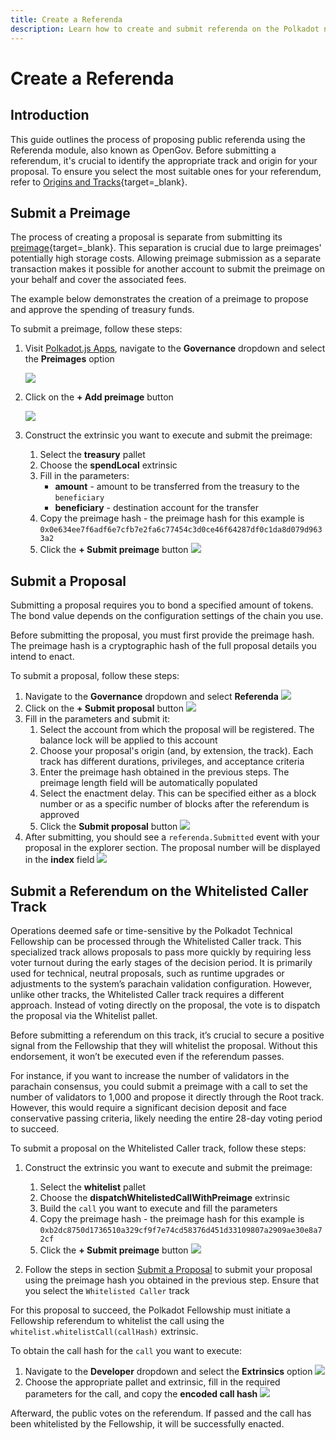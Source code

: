 ```yaml
---
title: Create a Referenda
description: Learn how to create and submit referenda on the Polkadot network, including using the Whitelisted Caller track for time-sensitive or technical proposals.
---
```


# Create a Referenda

## Introduction

This guide outlines the process of proposing public referenda using the Referenda module, also known as OpenGov. Before submitting a referendum, it's crucial to identify the appropriate track and origin for your proposal. To ensure you select the most suitable ones for your referendum, refer to [Origins and Tracks](https://wiki.polkadot.network/docs/learn-polkadot-opengov#origins-and-tracks){target=\_blank}.

## Submit a Preimage

The process of creating a proposal is separate from submitting its [preimage](https://wiki.polkadot.network/docs/glossary#preimage){target=\_blank}. This separation is crucial due to large preimages' potentially high storage costs. Allowing preimage submission as a separate transaction makes it possible for another account to submit the preimage on your behalf and cover the associated fees.

The example below demonstrates the creation of a preimage to propose and approve the spending of treasury funds.

To submit a preimage, follow these steps:

1. Visit [Polkadot.js Apps](https://polkadot.js.org/apps/?rpc=wss%3A%2F%2Fpolkadot.api.onfinality.io%2Fpublic-ws#/explorer), navigate to the **Governance** dropdown and select the **Preimages** option
   
    ![](/images/tutorials/governance/opengov/create-a-referenda/create-a-referenda-1.webp)

2. Click on the **+ Add preimage** button
   
    ![](/images/tutorials/governance/opengov/create-a-referenda/create-a-referenda-2.webp)

3. Construct the extrinsic you want to execute and submit the preimage:
    1. Select the **treasury** pallet
    2. Choose the **spendLocal** extrinsic
    3. Fill in the parameters:
        - **amount** - amount to be transferred from the treasury to the `beneficiary`
        - **beneficiary** - destination account for the transfer
    4. Copy the preimage hash -
    the preimage hash for this example is `0x0e634ee7f6adf6e7cfb7e2fa6c77454c3d0ce46f64287df0c1da8d079d9633a2`
    5. Click the **+ Submit preimage** button
    ![](/images/tutorials/governance/opengov/create-a-referenda/create-a-referenda-3.webp)

## Submit a Proposal

Submitting a proposal requires you to bond a specified amount of tokens. The bond value depends on the configuration settings of the chain you use.

Before submitting the proposal, you must first provide the preimage hash. The preimage hash is a cryptographic hash of the full proposal details you intend to enact.

To submit a proposal, follow these steps:

1. Navigate to the **Governance** dropdown and select **Referenda**
    ![](/images/tutorials/governance/opengov/create-a-referenda/create-a-referenda-4.webp)
2. Click on the **+ Submit proposal** button
    ![](/images/tutorials/governance/opengov/create-a-referenda/create-a-referenda-5.webp)
3. Fill in the parameters and submit it:
    1. Select the account from which the proposal will be registered. The balance lock will be applied to this account
    2. Choose your proposal's origin (and, by extension, the track). Each track has different durations, privileges, and acceptance criteria
    3. Enter the preimage hash obtained in the previous steps. The preimage length field will be automatically populated
    4. Select the enactment delay. This can be specified either as a block number or as a specific number of blocks after the referendum is approved
    5. Click the **Submit proposal** button
    ![](/images/tutorials/governance/opengov/create-a-referenda/create-a-referenda-6.webp)
4. After submitting, you should see a `referenda.Submitted` event with your proposal in the explorer section. The proposal number will be displayed in the **index** field
    ![](/images/tutorials/governance/opengov/create-a-referenda/create-a-referenda-7.webp)

## Submit a Referendum on the Whitelisted Caller Track

Operations deemed safe or time-sensitive by the Polkadot Technical Fellowship can be processed through the Whitelisted Caller track. This specialized track allows proposals to pass more quickly by requiring less voter turnout during the early stages of the decision period. It is primarily used for technical, neutral proposals, such as runtime upgrades or adjustments to the system’s parachain validation configuration. However, unlike other tracks, the Whitelisted Caller track requires a different approach. Instead of voting directly on the proposal, the vote is to dispatch the proposal via the Whitelist pallet.

Before submitting a referendum on this track, it’s crucial to secure a positive signal from the Fellowship that they will whitelist the proposal. Without this endorsement, it won’t be executed even if the referendum passes.

For instance, if you want to increase the number of validators in the parachain consensus, you could submit a preimage with a call to set the number of validators to 1,000 and propose it directly through the Root track. However, this would require a significant decision deposit and face conservative passing criteria, likely needing the entire 28-day voting period to succeed.

To submit a proposal on the Whitelisted Caller track, follow these steps:

1. Construct the extrinsic you want to execute and submit the preimage:
    1. Select the **whitelist** pallet
    2. Choose the **dispatchWhitelistedCallWithPreimage** extrinsic
    3. Build the `call` you want to execute and fill the parameters
    4. Copy the preimage hash -
    the preimage hash for this example is `0xb2dc8750d1736510a329cf9f7e74cd58376d451d33109807a2909ae30e8a72cf`
    5. Click the **+ Submit preimage** button
    ![](/images/tutorials/governance/opengov/create-a-referenda/create-a-referenda-10.webp)

2. Follow the steps in section [Submit a Proposal](#submit-a-proposal) to submit your proposal using the preimage hash you obtained in the previous step. Ensure that you select the `Whitelisted Caller` track
   
For this proposal to succeed, the Polkadot Fellowship must initiate a Fellowship referendum to whitelist the call using the `whitelist.whitelistCall(callHash)` extrinsic.

To obtain the  call hash for the `call` you want to execute:

1. Navigate to the **Developer** dropdown and select the **Extrinsics** option
  ![](/images/tutorials/governance/opengov/create-a-referenda/create-a-referenda-8.webp)
2. Choose the appropriate pallet and extrinsic, fill in the required parameters for the call, and copy the **encoded call hash**
  ![](/images/tutorials/governance/opengov/create-a-referenda/create-a-referenda-9.webp)

Afterward, the public votes on the referendum. If passed and the call has been whitelisted by the Fellowship, it will be successfully enacted.